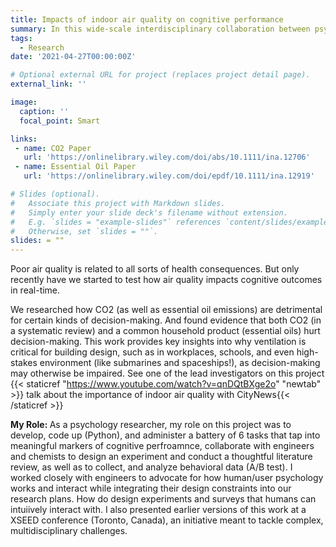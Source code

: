 ```yaml
---
title: Impacts of indoor air quality on cognitive performance
summary: In this wide-scale interdisciplinary collaboration between psychologists, engineers, and chemists, we are researching how indoor air quality (CO2) and common household products (essential oil diffusers) impact everyday cognition and decision-making, providing actionable insights into why good ventilation is so important.
tags:
  - Research
date: '2021-04-27T00:00:00Z'

# Optional external URL for project (replaces project detail page).
external_link: ''

image:
  caption: ''
  focal_point: Smart

links:
 - name: CO2 Paper
   url: 'https://onlinelibrary.wiley.com/doi/abs/10.1111/ina.12706'
 - name: Essential Oil Paper
   url: 'https://onlinelibrary.wiley.com/doi/epdf/10.1111/ina.12919'

# Slides (optional).
#   Associate this project with Markdown slides.
#   Simply enter your slide deck's filename without extension.
#   E.g. `slides = "example-slides"` references `content/slides/example-slides.md`.
#   Otherwise, set `slides = ""`.
slides: = ""
---
```

Poor air quality is related to all sorts of health consequences. But only recently have we started to test how air quality impacts cognitive outcomes in real-time.

We researched how CO2 (as well as essential oil emissions) are detrimental for certain kinds of decision-making. And found evidence that both CO2 (in a systematic review) and a common household product (essential oils) hurt decision-making. This work provides key insights into why ventilation is critical for building design, such as in workplaces, schools, and even high-stakes environment (like submarines and spaceships!), as decision-making may otherwise be impaired. See one of the lead investigators on this project  {{< staticref "https://www.youtube.com/watch?v=qnDQtBXge2o" "newtab" >}} talk about the importance of indoor air quality with CityNews{{< /staticref >}}

<strong> My Role: </strong>As a psychology researcher, my role on this project was to develop, code up (Python), and administer a battery of 6 tasks that tap into meaningful markers of cognitive perfroamnce, collaborate with engineers and chemists to design an experiment and conduct a thoughtful literature review, as well as to collect, and analyze behavioral data (A/B test). I worked closely with engineers to advocate for how human/user psychology works and interact while integrating their design constraints into our research plans. How do design experiments and surveys that humans can intuiively interact with. I also presented earlier versions of this work at a XSEED conference (Toronto, Canada), an initiative meant to tackle complex, multidisciplinary challenges.